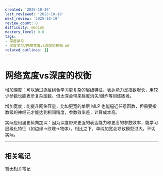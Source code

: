 ```yaml
---
created: '2025-10-19'
last_reviewed: '2025-10-19'
next_review: '2025-10-19'
review_count: 0
difficulty: medium
mastery_level: 0.0
tags:
- 深度学习
- 深度学习/网络宽度vs深度的权衡.md
related_outlines: []
---
```


# 网络宽度vs深度的权衡

增加深度：可以通过逐层组合学习更复杂的层级特征，表达能力呈指数增长，用较少参数也能表示复杂函数。但太深会带来梯度消失/爆炸等训练困难。

增加宽度：能提升网络容量，比如更宽的单层 MLP 也能逼近任意函数，但需要指数级的神经元才能达到相同精度，参数效率差，计算成本高。

实际应用里更倾向加深：因为深度带来更强的表达能力和更高的参数效率，能学习层级化特征（如边缘→纹理→物体）。相比之下，单纯加宽会导致模型过大，不切实际。

---

## 相关笔记
<!-- 自动生成 -->

暂无相关笔记

